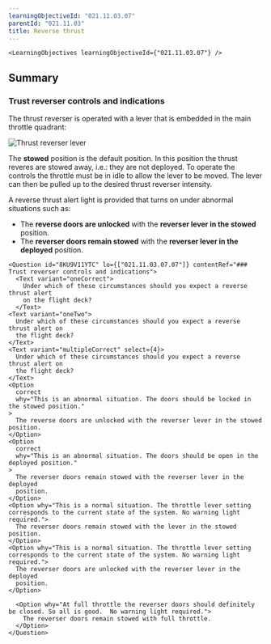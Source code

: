 ```yaml
---
learningObjectiveId: "021.11.03.07"
parentId: "021.11.03"
title: Reverse thrust
---
```


```tsx eval
<LearningObjectives learningObjectiveId={"021.11.03.07"} />
```

## Summary

### Trust reverser controls and indications

The thrust reverser is operated with a lever that is embedded in the main
throttle quadrant:

![Thrust reverser lever](images/021.11.03.07-01.jpeg)

The **stowed** position is the default position. In this position the thrust
reveres are stowed away, i.e.: they are not deployed. To operate the controls
the throttle must be in idle to allow the lever to be moved. The lever can then
be pulled up to the desired thrust reverser intensity.

A reverse thrust alert light is provided that turns on under abnormal situations
such as:

- The **reverse doors are unlocked** with the **reverser lever in the stowed**
  position.
- The **reverser doors remain stowed** with the **reverser lever in the
  deployed** position.

```tsx
<Question id="8KU9V11YTC" lo={["021.11.03.07.07"]} contentRef="### Trust reverser controls and indications">
  <Text variant="oneCorrect">
    Under which of these circumstances should you expect a reverse thrust alert
    on the flight deck?
  </Text>
<Text variant="oneTwo">
  Under which of these circumstances should you expect a reverse thrust alert on
  the flight deck?
</Text>
<Text variant="multipleCorrect" select={4}>
  Under which of these circumstances should you expect a reverse thrust alert on
  the flight deck?
</Text>
<Option
  correct
  why="This is an abnormal situation. The doors should be locked in the stowed position."
>
  The reverse doors are unlocked with the reverser lever in the stowed position.
</Option>
<Option
  correct
  why="This is an abnormal situation. The doors should be open in the deployed position."
>
  The reverser doors remain stowed with the reverser lever in the deployed
  position.
</Option>
<Option why="This is a normal situation. The throttle lever setting corresponds to the current state of the system. No warning light required.">
  The reverser doors remain stowed with the lever in the stowed position.
</Option>
<Option why="This is a normal situation. The throttle lever setting corresponds to the current state of the system. No warning light required.">
  The reverser doors are unlocked with the reverser lever in the deployed
  position.
</Option>

  <Option why="At full throttle the reverser doors should definitely be closed. So all is good.  No warning light required.">
    The reverser doors remain stowed with full throttle.
  </Option>
</Question>
```
